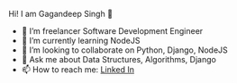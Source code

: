 Hi! I am Gagandeep Singh 👋
- 🔭 I’m freelancer Software Development Engineer
- 🌱 I’m currently learning NodeJS
- 👯 I’m looking to collaborate on Python, Django, NodeJS
- 💬 Ask me about Data Structures, Algorithms, Django
- 📫 How to reach me: [Linked In](https://www.linkedin.com/in/imgagandeep)
